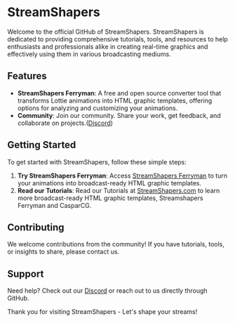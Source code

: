 # StreamShapers

Welcome to the official GitHub of StreamShapers. StreamShapers is dedicated to providing comprehensive tutorials, tools, and resources to help enthusiasts and professionals alike in creating real-time graphics and effectively using them in various broadcasting mediums.

## Features

- **StreamShapers Ferryman**: A free and open source converter tool that transforms Lottie animations into HTML graphic templates, offering options for analyzing and customizing your animations.
- **Community**: Join our community. Share your work, get feedback, and collaborate on projects.([Discord](https://discord.gg/zakVF6QVcv))

## Getting Started

To get started with StreamShapers, follow these simple steps:

1. **Try StreamShapers Ferryman**: Access [StreamShapers Ferryman](https://ferryman.streamshapers.com) to turn your animations into broadcast-ready HTML graphic templates.
2. **Read our Tutorials**: Read our Tutorials at [StreamShapers.com](https://streamshapers.com) to learn more broadcast-ready HTML graphic templates, Streamshapers Ferryman and CasparCG.

## Contributing

We welcome contributions from the community! If you have tutorials, tools, or insights to share, please contact us.

## Support

Need help? Check out our [Discord](https://discord.gg/zakVF6QVcv) or reach out to us directly through GitHub.


Thank you for visiting StreamShapers - Let's shape your streams!

